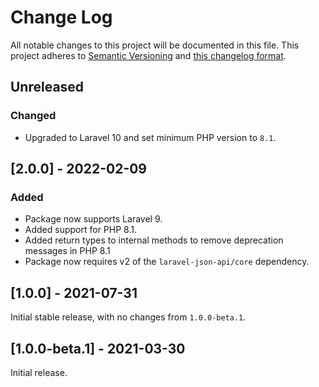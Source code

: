 # Change Log

All notable changes to this project will be documented in this file. This project adheres to
[Semantic Versioning](http://semver.org/) and [this changelog format](http://keepachangelog.com/).

## Unreleased

### Changed

- Upgraded to Laravel 10 and set minimum PHP version to `8.1`.

## [2.0.0] - 2022-02-09

### Added

- Package now supports Laravel 9.
- Added support for PHP 8.1.
- Added return types to internal methods to remove deprecation messages in PHP 8.1
- Package now requires v2 of the `laravel-json-api/core` dependency.

## [1.0.0] - 2021-07-31

Initial stable release, with no changes from `1.0.0-beta.1`.

## [1.0.0-beta.1] - 2021-03-30

Initial release.
